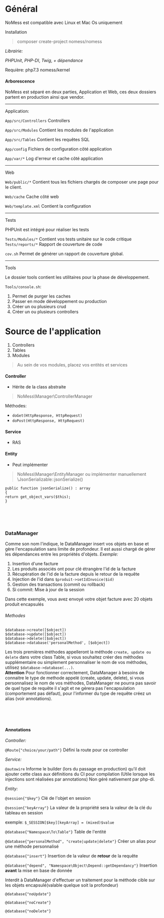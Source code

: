 # Général

NoMess est compatible avec Linux et Mac Os uniquement

Installation
> composer create-project nomess/nomess

*Librairie:*

*PHPUnit*, 
*PHP-DI*, 
*Twig*, 
*+ dépendance*

Requière: 
php7.3 
nomess/kernel


#### Arborescence

NoMess est séparé en deux parties, Application et Web, ces deux dossiers partent en production ainsi que vendor.

---
Application:


`App/src/Controllers` Controllers

`App/src/Modules` Contient les modules de l'application

`App/src/Tables` Contient les requêtes SQL

`App/config` Fichiers de configuration côté application

`App/var/*` Log d'erreur et cache côté application

---
Web


`Web/public/*` Contient tous les fichiers chargés de composer une page pour le client.

`Web/cache` Cache côté web

`Web/template.xml` Contient la configuration 

---
Tests

PHPUnit est intégré pour réaliser les tests

 

`Tests/Modules/*` Contient vos tests unitaire sur le code critique
`Tests/reports/*` Rapport de couverture de code

`cov.sh` Permet de générer un rapport de couverture global.


---
Tools

Le dossier tools contient les utilitaires pour la phase de développement.

`Tools/console.sh`:<br>
1.  Permet de purger les caches
2.  Passer en mode développement ou production
3.  Créer un ou plusieurs crud
4.  Créer un ou plusieurs controllers


# Source de l'application

1.  Controllers
2.  Tables
3.  Modules
>  Au sein de vos modules, placez vos entités et services

#### Controller

*  Hérite de la class abstraite 
>  NoMess\Manager\ControllerManager

Méthodes:

* `doGet(HttpResponse, HttpRequest)`
* `doPost(HttpResponse, HttpRequest)`


#### Service

* RAS


#### Entity

* Peut implémenter 
>  NoMess\Manager\EntityManager
ou implémenter manuellement
> \JsonSerializable::jsonSerialize()

`public function jsonSerialize() : array`
<br>
`{`<br>
    `return get_object_vars($this);`<br>
`}`

<br>
<br>
<br>

### DataManager

Comme son nom l'indique, le DataManager insert vos objets en base et gère l'encapsulation sans limite de profondeur. Il est aussi chargé de gérer les dépendances entre les propriétés d'objets.
*Exemple:*

1.  Insertion d'une facture
2.  Les produits associés ont pour clé étrangère l'id de la facture
3.  Récupération de l'id de la facture depuis le retour de la requête
4.  Injection de l'id dans `$produit->setIdInvoice($id)`
5.  Gestion des transactions (commit ou rollback)
6.  Si commit: Mise à jour de la session

Dans cette exemple, vous avez envoyé votre objet facture avec 20 objets produit encapsulés

###### Methodes
`$database->create([$object])` <br>
`$database->update([$object])` <br>
`$database->delete([$object])` <br>
`$database->database('personalMethod', [$object])` <br>

Les trois premières méthodes appelleront la méthode `create, update ou delete` dans votre class Table, si vous souhaitez créer des méthodes supplémentaire ou simplement personnaliser le nom de vos méthodes, utilisez `$database->database(...)`. <br>
**Attention** Pour fonctionner correctement, DataManager à besoins de connaitre le type de methode appelé (create, update, delete), si vous personnalisez le nom de vos méthodes, DataManager ne pourra pas savoir de quel type de requête il s'agit et ne gérera pas l'encapsulation (comportement pas défaut), pour l'informer du type de requête créez un alias (voir annotations).



<br>
<br>
<br>

#### Annotations

*Controller:* 

`@Route{"choice/your/path"}` Défini la route pour ce controller


*Service:*

`@autowire` Informe le builder (lors du passage en production) qu'il doit ajouter cette class aux définitions du CI pour compilation (Utile lorsque les injections sont réalisées par annotations)
Non géré nativement par php-di.


*Entity:*

`@session{"$key"}` Clé de l'objet en session

`@session{"keyArray"}` La valeur de la propriété sera la valeur de la clé du tableau en session

exemple: `$_SESSION[$key][keyArray] = (mixed)$value`


`@database{"Namespace\To\Table"}` Table de l'entité

`@database{"personalMethod", "create|update|delete"}` Créer un alias pour une méthode personnalisé

`@database{"insert"}` Insertion de la valeur de **retour** de la requête

`@database{"depend", "Namespace\Object\Depend::getDependancy"}` Insertion **avant** la mise en base de donnée


Interdit à DataManager d'effectuer un traitement pour la méthode cible sur les objets encapsulé(valable quelque soit la profondeur)

`@database{"noUpdate"}`

`@database{"noCreate"}`

`@database{"noDelete"}`


 
